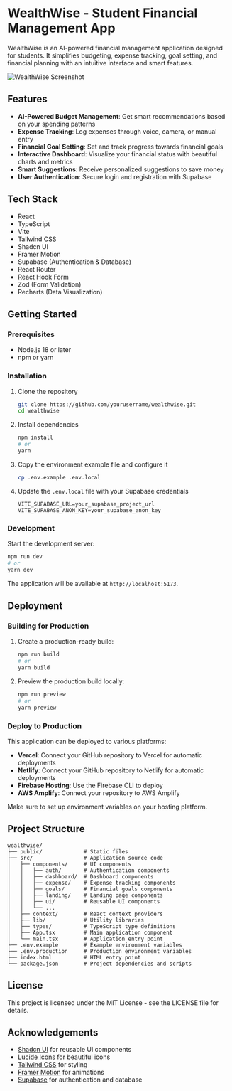 # WealthWise - Student Financial Management App

WealthWise is an AI-powered financial management application designed for students. It simplifies budgeting, expense tracking, goal setting, and financial planning with an intuitive interface and smart features.

![WealthWise Screenshot](https://via.placeholder.com/800x400?text=WealthWise+Dashboard)

## Features

- **AI-Powered Budget Management**: Get smart recommendations based on your spending patterns
- **Expense Tracking**: Log expenses through voice, camera, or manual entry
- **Financial Goal Setting**: Set and track progress towards financial goals
- **Interactive Dashboard**: Visualize your financial status with beautiful charts and metrics
- **Smart Suggestions**: Receive personalized suggestions to save money
- **User Authentication**: Secure login and registration with Supabase

## Tech Stack

- React
- TypeScript
- Vite
- Tailwind CSS
- Shadcn UI
- Framer Motion
- Supabase (Authentication & Database)
- React Router
- React Hook Form
- Zod (Form Validation)
- Recharts (Data Visualization)

## Getting Started

### Prerequisites

- Node.js 18 or later
- npm or yarn

### Installation

1. Clone the repository
   ```bash
   git clone https://github.com/yourusername/wealthwise.git
   cd wealthwise
   ```

2. Install dependencies
   ```bash
   npm install
   # or
   yarn
   ```

3. Copy the environment example file and configure it
   ```bash
   cp .env.example .env.local
   ```

4. Update the `.env.local` file with your Supabase credentials
   ```
   VITE_SUPABASE_URL=your_supabase_project_url
   VITE_SUPABASE_ANON_KEY=your_supabase_anon_key
   ```

### Development

Start the development server:
```bash
npm run dev
# or
yarn dev
```

The application will be available at `http://localhost:5173`.

## Deployment

### Building for Production

1. Create a production-ready build:
   ```bash
   npm run build
   # or
   yarn build
   ```

2. Preview the production build locally:
   ```bash
   npm run preview
   # or
   yarn preview
   ```

### Deploy to Production

This application can be deployed to various platforms:

- **Vercel**: Connect your GitHub repository to Vercel for automatic deployments
- **Netlify**: Connect your GitHub repository to Netlify for automatic deployments
- **Firebase Hosting**: Use the Firebase CLI to deploy
- **AWS Amplify**: Connect your repository to AWS Amplify

Make sure to set up environment variables on your hosting platform.

## Project Structure

```
wealthwise/
├── public/             # Static files
├── src/                # Application source code
│   ├── components/     # UI components
│   │   ├── auth/       # Authentication components
│   │   ├── dashboard/  # Dashboard components
│   │   ├── expense/    # Expense tracking components
│   │   ├── goals/      # Financial goals components
│   │   ├── landing/    # Landing page components
│   │   ├── ui/         # Reusable UI components
│   │   └── ...
│   ├── context/        # React context providers
│   ├── lib/            # Utility libraries
│   ├── types/          # TypeScript type definitions
│   ├── App.tsx         # Main application component
│   └── main.tsx        # Application entry point
├── .env.example        # Example environment variables
├── .env.production     # Production environment variables
├── index.html          # HTML entry point
└── package.json        # Project dependencies and scripts
```

## License

This project is licensed under the MIT License - see the LICENSE file for details.

## Acknowledgements

- [Shadcn UI](https://ui.shadcn.com/) for reusable UI components
- [Lucide Icons](https://lucide.dev/) for beautiful icons
- [Tailwind CSS](https://tailwindcss.com/) for styling
- [Framer Motion](https://www.framer.com/motion/) for animations
- [Supabase](https://supabase.com/) for authentication and database
